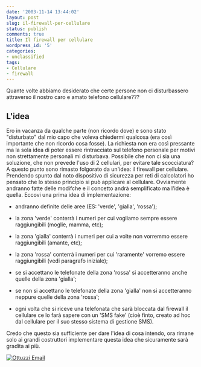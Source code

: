 ```yaml
---
date: '2003-11-14 13:44:02'
layout: post
slug: il-firewall-per-cellulare
status: publish
comments: true
title: Il firewall per cellulare
wordpress_id: '5'
categories:
- unclassified
tags:
- Cellulare
- firewall
---
```


Quante volte abbiamo desiderato che certe persone non ci disturbassero attraverso il nostro caro e amato telefono cellulare???


## L'idea


Ero in vacanza da qualche parte (non ricordo dove) e sono stato "disturbato" dal mio capo che voleva chiedermi qualcosa (era così importante che non ricordo cosa fosse). La richiesta non era così pressante ma la sola idea di poter essere rintracciato sul telefono personale per motivi non strettamente personali mi disturbava. Possibile che non ci sia una soluzione, che non prevede l'uso di 2 cellulari, per evitare tale scocciatura?
A questo punto sono rimasto folgorato da un'idea: il firewall per cellulare. Prendendo spunto dal noto dispositivo di sicurezza per reti di calcolatori ho pensato che lo stesso principio si può applicare al cellulare. Ovviamente andranno fatte delle modifche e il concetto andrà semplificato ma l'idea è quella.
Eccovi una prima idea di implementazione:



	
  * andranno definite delle aree (ES: 'verde', 'gialla', 'rossa');

	
  * la zona 'verde' conterrà i numeri per cui vogliamo sempre essere raggiungibili (moglie, mamma, etc);

	
  * la zona 'gialla' conterrà i numeri per cui a volte non vorremmo essere raggiungibili (amante, etc);

	
  * la zona 'rossa' conterrà i numeri per cui 'raramente' vorremo essere raggiungibili (vedi paragrafo iniziale);

	
  * se si accettano le telefonate della zona 'rossa' si accetteranno anche quelle della zona 'gialla';

	
  * se non si accettano le telefonate della zona 'gialla' non si accetteranno neppure quelle della zona 'rossa';

	
  * ogni volta che si riceve una telefonata che sarà bloccata dal firewall il cellulare ce lo farà sapere con un 'SMS fake' (cioè finto, creato ad hoc dal cellulare per il suo stesso sistema di gestione SMS).


Credo che questo sia sufficiente per dare l'idea di cosa intendo, ora rimane solo ai grandi costruttori implementare questa idea che sicuramente sarà gradita ai più.

[![Ottuzzi Email](http://localhost/wordpress/wp-content/uploads/2008/02/ottuzziemail.png)](mailto:ottuzzi@gmail.com)
